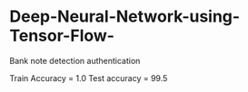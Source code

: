 # Deep-Neural-Network-using-Tensor-Flow-
Bank note detection authentication

Train Accuracy = 1.0
Test accuracy = 99.5
